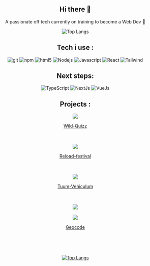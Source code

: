 
<div align="center">
  <h2>Hi there 👋</h2>
  <p>A passionate off tech currently on training to become a Web Dev 💪</p>

  ![Top Langs](https://github-readme-stats-git-masterrstaa-rickstaa.vercel.app/api/top-langs/?username=Achapeau&theme=dracula)
 <h2>Tech i use : </h2>
  <img alt="git" src="https://img.icons8.com/?size=48&id=20906&format=png" />
  <img alt="npm" src="https://img.icons8.com/?size=48&id=QERhMe8qpblP&format=png"/>
  <img alt="html5" src="https://img.icons8.com/?size=48&id=20909&format=png" />
  <img alt="Nodejs" src="https://img.icons8.com/?size=48&id=hsPbhkOH4FMe&format=png"/>
  <img alt="Javascript" src="https://img.icons8.com/?size=48&id=108784&format=png" />
  <img alt="React" src="https://img.icons8.com/?size=48&id=VXQrhy9fWtm1&format=png" />
  <img alt="Tailwind" src="https://img.icons8.com/?size=48&id=4PiNHtUJVbLs&format=png" />
  
 <h2>Next steps: </h2>
 <img alt="TypeScript" src="https://img.icons8.com/?size=48&id=uJM6fQYqDaZK&format=png" />
 <img alt="NextJs" src="https://img.icons8.com/?size=48&id=yUdJlcKanVbh&format=png" />
 <img alt="VueJs" src="https://img.icons8.com/?size=48&id=rY6agKizO9eb&format=png" />

</div>
<h2 align="center">Projects :</h2>

<div  align="center">
  <a href="https://github.com/Achapeau/Achapeau.gitHub.io">
    <img align="center" src="https://github-readme-stats.vercel.app/api/pin/?username=Achapeau&repo=Achapeau.gitHub.io" />
    <p>Wild-Quizz <a href="https://achapeau.github.io" /></p>
  </a>
  <br/>
  <br/>
   <a href="https://github.com/Achapeau/projet-reload-festival">
    <img align="center" src="https://github-readme-stats.vercel.app/api/pin/?username=Achapeau&repo=projet-reload-festival" />
     <p>Reload-festival <a href="https://reload-festival.achap.fr" /></p>
  </a>
<br/>
  <br/>
  <a href="https://github.com/Achapeau/SleepyDevSquad">
    <img align="center" src="https://github-readme-stats.vercel.app/api/pin/?username=Achapeau&repo=SleepyDevSquad" />
    <p>Tuum-Vehiculum <a href="https://tuum-vehuculum.achap.fr" /></p>
  </a>
 <br/>
  <br/>
  <a href="https://github.com/Achapeau/World-Catastrophe-Survival">
    <img align="center" src="https://github-readme-stats.vercel.app/api/pin/?username=Achapeau&repo=World-Catastrophe-Survival" />
  </a> 
 <br/>
  <br/>
      <a href="https://github.com/Achapeau/WCS-P3-geocode">
    <img align="center" src="https://github-readme-stats.vercel.app/api/pin/?username=Achapeau&repo=WCS-P3-geocode" />
  <p>Geocode <a href="https://geocode.achap.fr" /></p>
  </a>
</div>



<div align="center">
<br/>
<br/>
<br/>
  
  [![Top Langs](https://github-readme-stats.vercel.app/api?username=Achapeau&theme=dracula&show_icons=true)](https://github.com/Achapeau)
</div>

